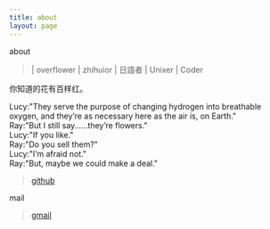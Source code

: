 ```yaml
---
title: about
layout: page
---
```


about
 
>  |   overflower  |  zhihuior  |   日語者   |   Unixer   | Coder

你知道的花有百样红。  

 Lucy:"They serve the purpose of changing hydrogen into breathable oxygen, and they’re as necessary here as the air is, on Earth."  
 Ray:"But I still say……they’re flowers."  
 Lucy:"If you like."  
 Ray:"Do you sell them?"  
 Lucy:"I’m afraid not."  
 Ray:"But, maybe we could make a deal."


> [github](https://github.com/zhogjiane)

mail 

> [gmail](zhogjiane@gmail.com)


